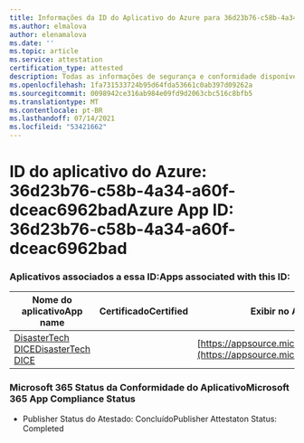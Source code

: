 ```yaml
---
title: Informações da ID do Aplicativo do Azure para 36d23b76-c58b-4a34-a60f-dceac6962bad
ms.author: elmalova
author: elenamalova
ms.date: ''
ms.topic: article
ms.service: attestation
certification_type: attested
description: Todas as informações de segurança e conformidade disponíveis para o 36d23b76-c58b-4a34-a60f-dceac6962bad.
ms.openlocfilehash: 1fa731533724b95d64fda53661c0ab397d09262a
ms.sourcegitcommit: 0098942ce316ab984e09fd9d2063cbc516c8bfb5
ms.translationtype: MT
ms.contentlocale: pt-BR
ms.lasthandoff: 07/14/2021
ms.locfileid: "53421662"
---
```

# <a name="azure-app-id-36d23b76-c58b-4a34-a60f-dceac6962bad"></a><span data-ttu-id="ff6e2-103">ID do aplicativo do Azure: 36d23b76-c58b-4a34-a60f-dceac6962bad</span><span class="sxs-lookup"><span data-stu-id="ff6e2-103">Azure App ID: 36d23b76-c58b-4a34-a60f-dceac6962bad</span></span>


### <a name="apps-associated-with-this-id"></a><span data-ttu-id="ff6e2-104">Aplicativos associados a essa ID:</span><span class="sxs-lookup"><span data-stu-id="ff6e2-104">Apps associated with this ID:</span></span>
| <span data-ttu-id="ff6e2-105">**Nome do aplicativo**</span><span class="sxs-lookup"><span data-stu-id="ff6e2-105">**App name**</span></span> | <span data-ttu-id="ff6e2-106">**Certificado**</span><span class="sxs-lookup"><span data-stu-id="ff6e2-106">**Certified**</span></span> | <span data-ttu-id="ff6e2-107">**Exibir no AppSource**</span><span class="sxs-lookup"><span data-stu-id="ff6e2-107">**View in AppSource**</span></span> |
|-|-|-|
| [<span data-ttu-id="ff6e2-108">DisasterTech DICE</span><span class="sxs-lookup"><span data-stu-id="ff6e2-108">DisasterTech DICE</span></span>](https://docs.microsoft.com/en-us/microsoft-365-app-certification/forward/WA200001909) |  | [https://appsource.microsoft.com/product/office/WA200001909](https://appsource.microsoft.com/product/office/WA200001909) |

### <a name="microsoft-365-app-compliance-status"></a><span data-ttu-id="ff6e2-109">Microsoft 365 Status da Conformidade do Aplicativo</span><span class="sxs-lookup"><span data-stu-id="ff6e2-109">Microsoft 365 App Compliance Status</span></span>
- <span data-ttu-id="ff6e2-110">Publisher Status do Atestado: Concluído</span><span class="sxs-lookup"><span data-stu-id="ff6e2-110">Publisher Attestaton Status: Completed</span></span>
